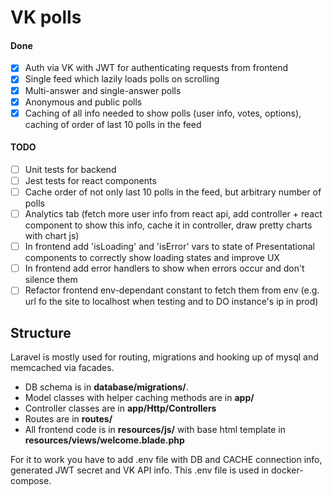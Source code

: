 # VK polls

#### Done
- [x] Auth via VK with JWT for authenticating requests from frontend
- [x] Single feed which lazily loads polls on scrolling
- [x] Multi-answer and single-answer polls
- [x] Anonymous and public polls
- [x] Caching of all info needed to show polls (user info, votes, options), caching of order of last 10 polls in the feed

#### TODO
- [ ] Unit tests for backend
- [ ] Jest tests for react components
- [ ] Cache order of not only last 10 polls in the feed, but arbitrary number of polls
- [ ] Analytics tab (fetch more user info from react api, add controller + react component to show this info,
    cache it in controller, draw pretty charts with chart js)
- [ ] In frontend add 'isLoading' and 'isError' vars to state of Presentational components to correctly show loading states and improve UX
- [ ] In frontend add error handlers to show when errors occur and don't silence them
- [ ] Refactor frontend env-dependant constant to fetch them from env (e.g. url fo the site to localhost when testing and to DO instance's ip in prod)
## Structure

Laravel is mostly used for routing, migrations and hooking up of mysql and memcached via facades.

- DB schema is in **database/migrations/**.
- Model classes with helper caching methods are in **app/**
- Controller classes are in **app/Http/Controllers**
- Routes are in **routes/**
- All frontend code is in **resources/js/** with base html template in **resources/views/welcome.blade.php**

For it to work you have to add .env file with DB and CACHE connection info, generated JWT secret and VK API info. This .env file is used in docker-compose.